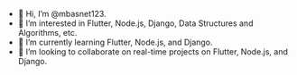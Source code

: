 - 👋 Hi, I’m @mbasnet123.
- 👀 I’m interested in Flutter, Node.js, Django, Data Structures and Algorithms, etc.
- 🌱 I’m currently learning Flutter, Node.js, and Django. 
- 💞️ I’m looking to collaborate on real-time projects on Flutter, Node.js, and Django.
